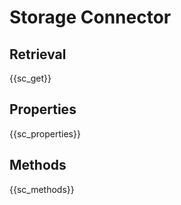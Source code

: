 # Storage Connector

## Retrieval

{{sc_get}}

## Properties

{{sc_properties}}

## Methods

{{sc_methods}}

